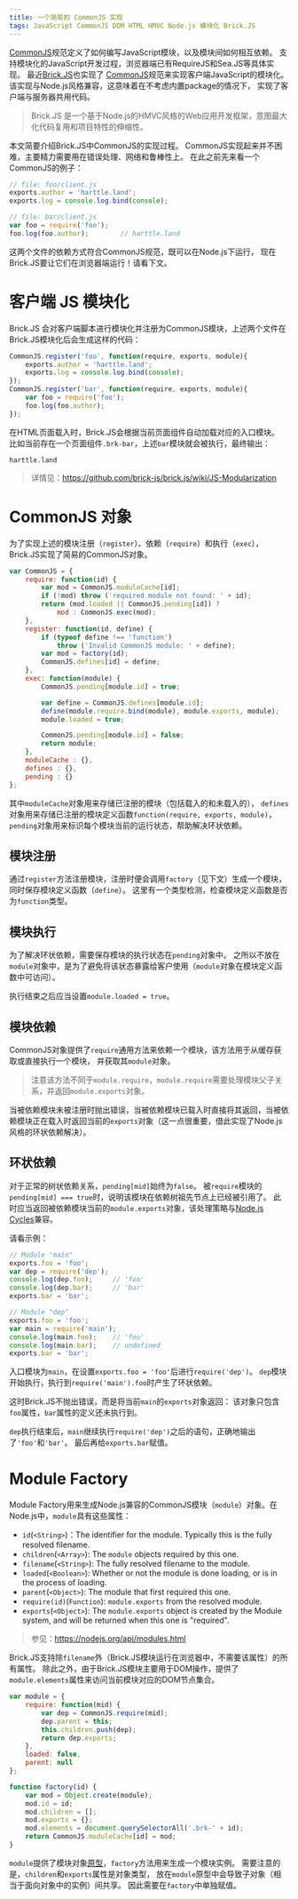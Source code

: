 ```yaml
---
title: 一个简易的 CommonJS 实现
tags: JavaScript CommonJS DOM HTML HMVC Node.js 模块化 Brick.JS
---
```


[CommonJS][cmjs]规范定义了如何编写JavaScript模块，以及模块间如何相互依赖。
支持模块化的JavaScript开发过程，浏览器端已有RequireJS和Sea.JS等具体实现。
最近[Brick.JS](https://github.com/brick-js/brick.js)也实现了
[CommonJS][cmjs]规范来实现客户端JavaScript的模块化。
该实现与Node.js风格兼容，这意味着在不考虑内置package的情况下，
实现了客户端与服务器共用代码。

> Brick.JS 是一个基于Node.js的HMVC风格的Web应用开发框架，意图最大化代码复用和项目特性的伸缩性。

本文简要介绍Brick.JS中CommonJS的实现过程。
CommonJS实现起来并不困难，主要精力需要用在错误处理、网络和鲁棒性上。
在此之前先来看一个CommonJS的例子：

```javascript
// file: foo/client.js
exports.author = 'harttle.land';
exports.log = console.log.bind(console);

// file: bar/client.js
var foo = require('foo');
foo.log(foo.author);        // harttle.land
```

这两个文件的依赖方式符合CommonJS规范，既可以在Node.js下运行，
现在Brick.JS要让它们在浏览器端运行！请看下文。

<!--more-->

# 客户端 JS 模块化

Brick.JS 会对客户端脚本进行模块化并注册为CommonJS模块，上述两个文件在Brick.JS模块化后会生成这样的代码：

```javascript
CommonJS.register('foo', function(require, exports, module){
    exports.author = 'harttle.land';
    exports.log = console.log.bind(console);
});
CommonJS.register('bar', function(require, exports, module){
    var foo = require('foo');
    foo.log(foo.author);
});
```

在HTML页面载入时，Brick.JS会根据当前页面组件自动加载对应的入口模块。
比如当前存在一个页面组件`.brk-bar`，上述`bar`模块就会被执行，最终输出：

```
harttle.land
```

> 详情见：<https://github.com/brick-js/brick.js/wiki/JS-Modularization>

# CommonJS 对象

为了实现上述的模块注册（`register`）、依赖（`require`）和执行（`exec`），
Brick.JS实现了简易的CommonJS对象。

```javascript
var CommonJS = {
    require: function(id) {
        var mod = CommonJS.moduleCache[id];
        if (!mod) throw ('required module not found: ' + id);
        return (mod.loaded || CommonJS.pending[id]) ? 
            mod : CommonJS.exec(mod);
    },
    register: function(id, define) {
        if (typeof define !== 'function')
            throw ('Invalid CommonJS module: ' + define);
        var mod = factory(id);
        CommonJS.defines[id] = define;
    },
    exec: function(module) {
        CommonJS.pending[module.id] = true;

        var define = CommonJS.defines[module.id];
        define(module.require.bind(module), module.exports, module);
        module.loaded = true;

        CommonJS.pending[module.id] = false;
        return module;
    },
    moduleCache : {},
    defines : {},
    pending : {} 
};
```

其中`moduleCache`对象用来存储已注册的模块（包括载入的和未载入的），
`defines`对象用来存储已注册的模块定义函数`function(require, exports, module)`，
`pending`对象用来标识每个模块当前的运行状态，帮助解决环状依赖。

## 模块注册

通过`register`方法注册模块，注册时便会调用`factory`（见下文）生成一个模块，同时保存模块定义函数（`define`）。
这里有一个类型检测，检查模块定义函数是否为`function`类型。

## 模块执行

为了解决环状依赖，需要保存模块的执行状态在`pending`对象中。
之所以不放在`module`对象中，是为了避免将该状态暴露给客户使用（`module`对象在模块定义函数中可访问）。

执行结束之后应当设置`module.loaded = true`。

## 模块依赖

CommonJS对象提供了`require`通用方法来依赖一个模块，该方法用于从缓存获取或直接执行一个模块，
并获取其`module`对象。

> 注意该方法不同于`module.require`，`module.require`需要处理模块父子关系，并返回`module.exports`对象。

当被依赖模块未被注册时抛出错误，当被依赖模块已载入时直接将其返回，当被依赖模块正在载入时返回当前的`exports`对象（这一点很重要，借此实现了Node.js风格的环状依赖解决）。

## 环状依赖

对于正常的树状依赖关系，`pending[mid]`始终为`false`。
被`require`模块的`pending[mid] === true`时，说明该模块在依赖树祖先节点上已经被引用了。
此时应当返回被依赖模块当前的`module.exports`对象，该处理策略与[Node.js Cycles][cycle]兼容。

请看示例：

```javascript
// Module "main"
exports.foo = 'foo';
var dep = require('dep');
console.log(dep.foo);     // 'foo'
console.log(dep.bar);     // 'bar'
exports.bar = 'bar';

// Module "dep"
exports.foo = 'foo';
var main = require('main');
console.log(main.foo);    // 'foo'
console.log(main.bar);    // undefined
exports.bar = 'bar';
```

入口模块为`main`，在设置`exports.foo = 'foo'`后进行`require('dep')`。
`dep`模块开始执行，执行到`require('main').foo`时产生了环状依赖。

这时Brick.JS不抛出错误，而是将当前`main`的`exports`对象返回：
该对象只包含`foo`属性，`bar`属性的定义还未执行到。

`dep`执行结束后，`main`继续执行`require('dep')`之后的语句，正确地输出了`'foo'`和`'bar'`。
最后再给`exports.bar`赋值。

# Module Factory

Module Factory用来生成Node.js兼容的CommonJS模块（`module`）对象。在Node.js中，`module`具有这些属性：

* `id`(`<String>`)：The identifier for the module. Typically this is the fully resolved filename.
* `children`(`<Array>`): The `module` objects required by this one.
* `filename`(`<String>`): The fully resolved filename to the module.
* `loaded`(`<Boolean>`): Whether or not the module is done loading, or is in the process of loading.
* `parent`(`<Object>`): The module that first required this one.
* `require(id)`(`Function`): `module.exports` from the resolved module.
* `exports`(`<Object>`): The `module.exports` object is created by the Module system, and will be returned when this one is "required".

> 参见：<https://nodejs.org/api/modules.html>

Brick.JS支持除`filename`外（Brick.JS模块运行在浏览器中，不需要该属性）的所有属性。
除此之外，由于Brick.JS模块主要用于DOM操作，提供了`module.elements`属性来访问当前模块对应的DOM节点集合。

```javascript
var module = {
    require: function(mid) {
        var dep = CommonJS.require(mid);
        dep.parent = this;
        this.children.push(dep);
        return dep.exports;
    },
    loaded: false,
    parent: null
};

function factory(id) {
    var mod = Object.create(module);
    mod.id = id;
    mod.children = [];
    mod.exports = {};
    mod.elements = document.querySelectorAll('.brk-' + id);
    return CommonJS.moduleCache[id] = mod;
}
```

`module`提供了模块对象[原型][prototype]，`factory`方法用来生成一个模块实例。
需要注意的是，`children`和`exports`属性是对象类型，
放在`module`原型中会导致子对象（相当于面向对象中的实例）间共享。
因此需要在`factory`中单独赋值。

[cmjs]: http://www.commonjs.org/
[cycle]: https://nodejs.org/api/modules.html#modules_cycles
[prototype]: /2016/02/17/js-prototypal-inheritance.html
